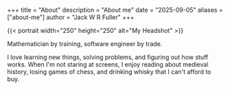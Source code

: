 +++
title = "About"
description = "About me"
date = "2025-09-05"
aliases = ["about-me"]
author = "Jack W R Fuller"
+++

{{< portrait width="250" height="250" alt="My Headshot" >}}

Mathematician by training, software engineer by trade.

I love learning new things, solving problems, and figuring out how stuff works.
When I'm not staring at screens, I enjoy reading about medieval history, losing games of chess, and drinking whisky that I can't afford to buy.

